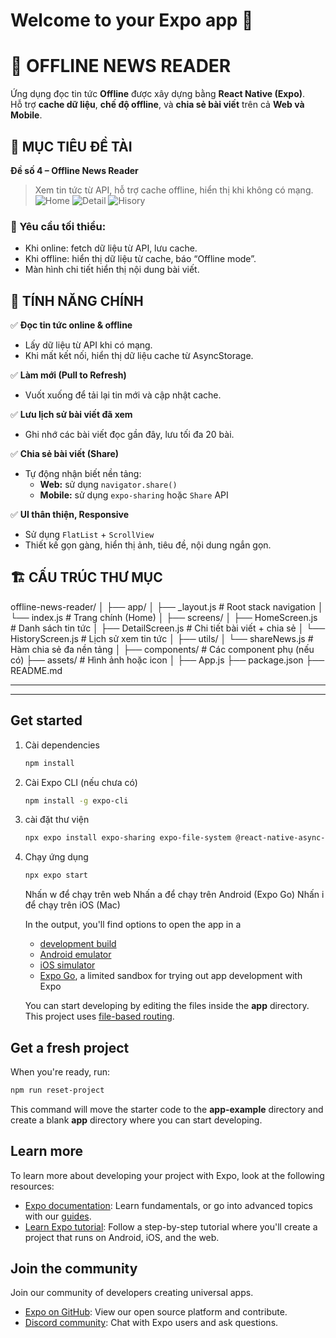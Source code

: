 # Welcome to your Expo app 👋
# 📰 OFFLINE NEWS READER  
Ứng dụng đọc tin tức **Offline** được xây dựng bằng **React Native (Expo)**.  
Hỗ trợ **cache dữ liệu**, **chế độ offline**, và **chia sẻ bài viết** trên cả **Web và Mobile**. 

## 🚀 MỤC TIÊU ĐỀ TÀI

**Đề số 4 – Offline News Reader**  
> Xem tin tức từ API, hỗ trợ cache offline, hiển thị khi không có mạng.
![Home](./assets/home.png)
![Detail](./assets/detail.png)
![Hisory](./assets/history.png)

### 🎯 Yêu cầu tối thiểu:
- Khi online: fetch dữ liệu từ API, lưu cache.  
- Khi offline: hiển thị dữ liệu từ cache, báo “Offline mode”.  
- Màn hình chi tiết hiển thị nội dung bài viết.

## 🧩 TÍNH NĂNG CHÍNH

✅ **Đọc tin tức online & offline**  
- Lấy dữ liệu từ API khi có mạng.  
- Khi mất kết nối, hiển thị dữ liệu cache từ AsyncStorage.  

✅ **Làm mới (Pull to Refresh)**  
- Vuốt xuống để tải lại tin mới và cập nhật cache.  

✅ **Lưu lịch sử bài viết đã xem**  
- Ghi nhớ các bài viết đọc gần đây, lưu tối đa 20 bài.  

✅ **Chia sẻ bài viết (Share)**  
- Tự động nhận biết nền tảng:
  - **Web:** sử dụng `navigator.share()`  
  - **Mobile:** sử dụng `expo-sharing` hoặc `Share` API  

✅ **UI thân thiện, Responsive**  
- Sử dụng `FlatList` + `ScrollView`  
- Thiết kế gọn gàng, hiển thị ảnh, tiêu đề, nội dung ngắn gọn.  

## 🏗️ CẤU TRÚC THƯ MỤC
offline-news-reader/
│
├── app/
│ ├── _layout.js # Root stack navigation
│ └── index.js # Trang chính (Home)
│
├── screens/
│ ├── HomeScreen.js # Danh sách tin tức
│ ├── DetailScreen.js # Chi tiết bài viết + chia sẻ
│ └── HistoryScreen.js # Lịch sử xem tin tức
│
├── utils/
│ └── shareNews.js # Hàm chia sẻ đa nền tảng
│
├── components/ # Các component phụ (nếu có)
├── assets/ # Hình ảnh hoặc icon
│
├── App.js
├── package.json
├── README.md


---------------------------------------------------------------
---------------------------------------------------------------
## Get started

1. Cài dependencies

   ```bash
   npm install
   ```

2. Cài Expo CLI (nếu chưa có)
   ```bash
   npm install -g expo-cli
   ```

3. cài đặt thư viện
   ```bash
   npx expo install expo-sharing expo-file-system @react-native-async-storage/async-storage @react-native-community/netinfo
   ```

4. Chạy ứng dụng

   ```bash
   npx expo start
   ```
   Nhấn w để chạy trên web
   Nhấn a để chạy trên Android (Expo Go)
   Nhấn i để chạy trên iOS (Mac)
   
   In the output, you'll find options to open the app in a

   - [development build](https://docs.expo.dev/develop/development-builds/introduction/)
   - [Android emulator](https://docs.expo.dev/workflow/android-studio-emulator/)
   - [iOS simulator](https://docs.expo.dev/workflow/ios-simulator/)
   - [Expo Go](https://expo.dev/go), a limited sandbox for trying out app development with Expo

   You can start developing by editing the files inside the **app** directory. This project uses [file-based routing](https://docs.expo.dev/router/introduction).

## Get a fresh project

When you're ready, run:

```bash
npm run reset-project
```

This command will move the starter code to the **app-example** directory and create a blank **app** directory where you can start developing.

## Learn more

To learn more about developing your project with Expo, look at the following resources:

- [Expo documentation](https://docs.expo.dev/): Learn fundamentals, or go into advanced topics with our [guides](https://docs.expo.dev/guides).
- [Learn Expo tutorial](https://docs.expo.dev/tutorial/introduction/): Follow a step-by-step tutorial where you'll create a project that runs on Android, iOS, and the web.

## Join the community

Join our community of developers creating universal apps.

- [Expo on GitHub](https://github.com/expo/expo): View our open source platform and contribute.
- [Discord community](https://chat.expo.dev): Chat with Expo users and ask questions.
